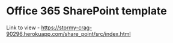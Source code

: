 # Office 365 SharePoint template

Link to view - https://stormy-crag-90296.herokuapp.com/share_point/src/index.html